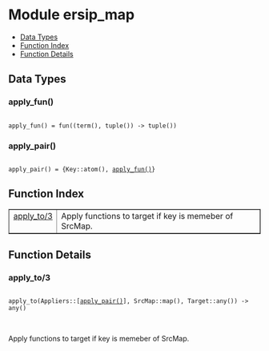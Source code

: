 

# Module ersip_map #
* [Data Types](#types)
* [Function Index](#index)
* [Function Details](#functions)

<a name="types"></a>

## Data Types ##




### <a name="type-apply_fun">apply_fun()</a> ###


<pre><code>
apply_fun() = fun((term(), tuple()) -&gt; tuple())
</code></pre>




### <a name="type-apply_pair">apply_pair()</a> ###


<pre><code>
apply_pair() = {Key::atom(), <a href="#type-apply_fun">apply_fun()</a>}
</code></pre>

<a name="index"></a>

## Function Index ##


<table width="100%" border="1" cellspacing="0" cellpadding="2" summary="function index"><tr><td valign="top"><a href="#apply_to-3">apply_to/3</a></td><td>Apply functions to target if key is memeber of SrcMap.</td></tr></table>


<a name="functions"></a>

## Function Details ##

<a name="apply_to-3"></a>

### apply_to/3 ###

<pre><code>
apply_to(Appliers::[<a href="#type-apply_pair">apply_pair()</a>], SrcMap::map(), Target::any()) -&gt; any()
</code></pre>
<br />

Apply functions to target if key is memeber of SrcMap.

